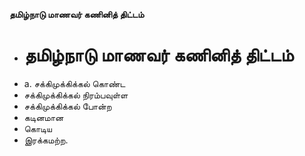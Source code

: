 **தமிழ்நாடு மாணவர் கணினித் திட்டம்**
- # தமிழ்நாடு மாணவர் கணினித் திட்டம்
- a. சக்கிமுக்கிக்கல் கொண்ட
- சக்கிமுக்கிக்கல் நிரம்பவுள்ள
- சக்கிமுக்கிக்கல் போன்ற
- கடினமான
- கொடிய
- இரக்கமற்ற.


